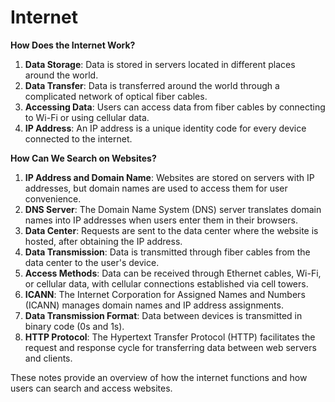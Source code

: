 # Internet

**How Does the Internet Work?**

1. **Data Storage**: Data is stored in servers located in different places around the world.
2. **Data Transfer**: Data is transferred around the world through a complicated network of optical fiber cables.
3. **Accessing Data**: Users can access data from fiber cables by connecting to Wi-Fi or using cellular data.
4. **IP Address**: An IP address is a unique identity code for every device connected to the internet.

**How Can We Search on Websites?**

1. **IP Address and Domain Name**: Websites are stored on servers with IP addresses, but domain names are used to access them for user convenience.
2. **DNS Server**: The Domain Name System (DNS) server translates domain names into IP addresses when users enter them in their browsers.
3. **Data Center**: Requests are sent to the data center where the website is hosted, after obtaining the IP address.
4. **Data Transmission**: Data is transmitted through fiber cables from the data center to the user's device.
5. **Access Methods**: Data can be received through Ethernet cables, Wi-Fi, or cellular data, with cellular connections established via cell towers.
6. **ICANN**: The Internet Corporation for Assigned Names and Numbers (ICANN) manages domain names and IP address assignments.
7. **Data Transmission Format**: Data between devices is transmitted in binary code (0s and 1s).
8. **HTTP Protocol**: The Hypertext Transfer Protocol (HTTP) facilitates the request and response cycle for transferring data between web servers and clients.

These notes provide an overview of how the internet functions and how users can search and access websites.
